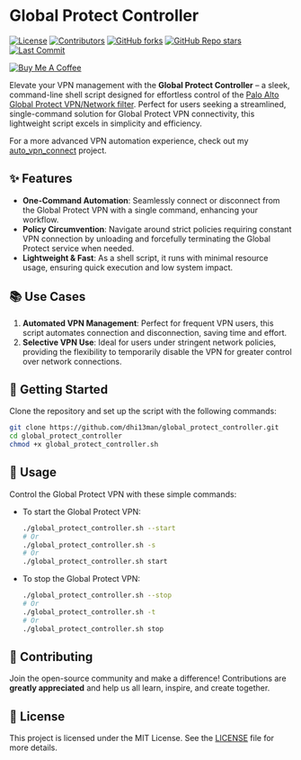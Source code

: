 # Global Protect Controller

[![License](https://img.shields.io/github/license/dhi13man/global_protect_controller)](https://github.com/Dhi13man/global_protect_controller/blob/main/LICENSE)
[![Contributors](https://img.shields.io/github/contributors-anon/dhi13man/global_protect_controller?style=flat)](https://github.com/Dhi13man/global_protect_controller/graphs/contributors)
[![GitHub forks](https://img.shields.io/github/forks/dhi13man/global_protect_controller?style=social)](https://github.com/Dhi13man/global_protect_controller/network/members)
[![GitHub Repo stars](https://img.shields.io/github/stars/dhi13man/global_protect_controller?style=social)](https://github.com/Dhi13man/global_protect_controller/stargazers)
[![Last Commit](https://img.shields.io/github/last-commit/dhi13man/global_protect_controller)](https://github.com/Dhi13man/global_protect_controller/commits/main)

[![Buy Me A Coffee](https://img.buymeacoffee.com/button-api/?text=Buy%20me%20an%20Ego%20boost&emoji=%F0%9F%98%B3&slug=dhi13man&button_colour=FF5F5F&font_colour=ffffff&font_family=Lato&outline_colour=000000&coffee_colour=FFDD00)](https://www.buymeacoffee.com/dhi13man)

Elevate your VPN management with the **Global Protect Controller** – a sleek, command-line shell script designed for effortless control of the [Palo Alto Global Protect VPN/Network filter](https://docs.paloaltonetworks.com/globalprotect). Perfect for users seeking a streamlined, single-command solution for Global Protect VPN connectivity, this lightweight script excels in simplicity and efficiency.

For a more advanced VPN automation experience, check out my [auto_vpn_connect](https://github.com/Dhi13man/auto_vpn_connect) project.

## ✨ Features

- **One-Command Automation**: Seamlessly connect or disconnect from the Global Protect VPN with a single command, enhancing your workflow.
- **Policy Circumvention**: Navigate around strict policies requiring constant VPN connection by unloading and forcefully terminating the Global Protect service when needed.
- **Lightweight & Fast**: As a shell script, it runs with minimal resource usage, ensuring quick execution and low system impact.

## 📚 Use Cases

1. **Automated VPN Management**: Perfect for frequent VPN users, this script automates connection and disconnection, saving time and effort.
2. **Selective VPN Use**: Ideal for users under stringent network policies, providing the flexibility to temporarily disable the VPN for greater control over network connections.

## 🚀 Getting Started

Clone the repository and set up the script with the following commands:

```bash
git clone https://github.com/dhi13man/global_protect_controller.git
cd global_protect_controller
chmod +x global_protect_controller.sh
```

## 🔧 Usage

Control the Global Protect VPN with these simple commands:

- To start the Global Protect VPN:
  
  ```bash
  ./global_protect_controller.sh --start
  # Or
  ./global_protect_controller.sh -s
  # Or
  ./global_protect_controller.sh start
  ```

- To stop the Global Protect VPN:
  
  ```bash
  ./global_protect_controller.sh --stop
  # Or
  ./global_protect_controller.sh -t
  # Or
  ./global_protect_controller.sh stop
  ```

## 🤝 Contributing

Join the open-source community and make a difference! Contributions are **greatly appreciated** and help us all learn, inspire, and create together.

## 📄 License

This project is licensed under the MIT License. See the [LICENSE](LICENSE) file for more details.
